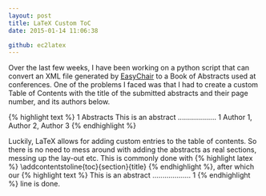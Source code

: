 ```yaml
---
layout: post
title: LaTeX Custom ToC
date: 2015-01-14 11:06:38

github: ec2latex
---
```


Over the last few weeks, I have been working on a python script that can convert an XML file generated by [EasyChair](http://easychair.org/) to a Book of Abstracts used at conferences. One of the problems I faced was that I had to create a custom Table of Contents with the title of the submitted abstracts and their page number, and its authors below.

{% highlight text %}
1 Abstracts
   This is an abstract ................... 1
   Author 1, Author 2, Author 3
{% endhighlight %}

Luckily, LaTeX allows for adding custom entries to the table of contents. So there is no need to mess around with adding the abstracts as real sections, messing up the lay-out etc. This is commonly done with {% highlight latex %} \addcontentstoline{toc}{section}{title} {% endhighlight %}, after which our {% highlight text %} This is an abstract ................... 1 {% endhighlight %} line is done.